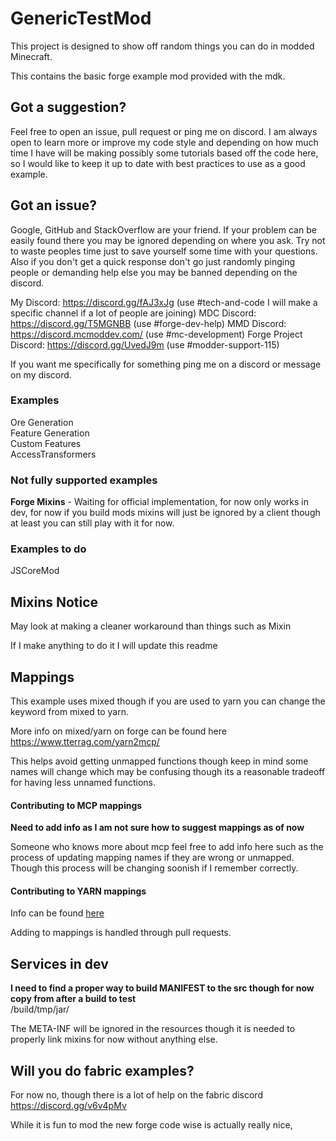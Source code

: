 GenericTestMod
======
This project is designed to show off random things you can do in modded Minecraft.

This contains the basic forge example mod provided with the mdk.

## Got a suggestion?
Feel free to open an issue, pull request or ping me on discord. I am always open to learn more or improve my code style
and depending on how much time I have will be making possibly some tutorials based off the code here, so I would like to
keep it up to date with best practices to use as a good example.

## Got an issue?
Google, GitHub and StackOverflow are your friend. If your problem can be easily found there you may be ignored depending
on where you ask. Try not to waste peoples time just to save yourself some time with your questions. Also if you don't
get a quick response don't go just randomly pinging people or demanding help else you may be banned depending on the discord.

My Discord: https://discord.gg/fAJ3xJg (use #tech-and-code I will make a specific channel if a lot of people are joining)
MDC Discord: https://discord.gg/T5MGNBB (use #forge-dev-help)
MMD Discord: https://discord.mcmoddev.com/ (use #mc-development)
Forge Project Discord: https://discord.gg/UvedJ9m (use #modder-support-115)

If you want me specifically for something ping me on a discord or message on my discord.


### Examples
Ore Generation  
Feature Generation  
Custom Features  
AccessTransformers  

### Not fully supported examples
**Forge Mixins** - Waiting for official implementation, for now only works in dev, for now if you build mods mixins will just
be ignored by a client though at least you can still play with it for now.

### Examples to do
JSCoreMod

## Mixins Notice
May look at making a cleaner workaround than things such as Mixin

If I make anything to do it I will update this readme

## Mappings
This example uses mixed though if you are used to yarn you can change the keyword from mixed to yarn.

More info on mixed/yarn on forge can be found here https://www.tterrag.com/yarn2mcp/

This helps avoid getting unmapped functions though keep in mind some names will change which may be confusing though
its a reasonable tradeoff for having less unnamed functions.

#### Contributing to MCP mappings
**Need to add info as I am not sure how to suggest mappings as of now**

Someone who knows more about mcp feel free to add info here such as the process of updating mapping names if they are
wrong or unmapped. Though this process will be changing soonish if I remember correctly.

#### Contributing to YARN mappings
Info can be found [here](https://github.com/FabricMC/yarn)

Adding to mappings is handled through pull requests.

## Services in dev
**I need to find a proper way to build MANIFEST to the src though for now copy from after a build to test**  
/build/tmp/jar/

The META-INF will be ignored in the resources though it is needed to properly link mixins for now without anything else.

## Will you do fabric examples?
For now no, though there is a lot of help on the fabric discord https://discord.gg/v6v4pMv

While it is fun to mod the new forge code wise is actually really nice,
